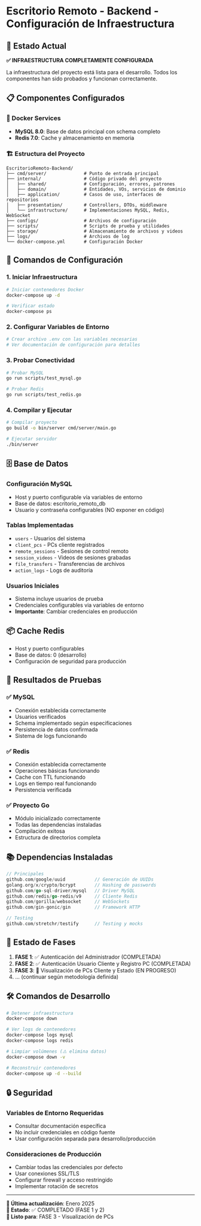 # Escritorio Remoto - Backend - Configuración de Infraestructura

## 🚀 Estado Actual
**✅ INFRAESTRUCTURA COMPLETAMENTE CONFIGURADA**

La infraestructura del proyecto está lista para el desarrollo. Todos los componentes han sido probados y funcionan correctamente.

## 📋 Componentes Configurados

### 🐳 Docker Services
- **MySQL 8.0**: Base de datos principal con schema completo
- **Redis 7.0**: Cache y almacenamiento en memoria

### 🏗️ Estructura del Proyecto
```
EscritorioRemoto-Backend/
├── cmd/server/              # Punto de entrada principal
├── internal/                # Código privado del proyecto
│   ├── shared/              # Configuración, errores, patrones
│   ├── domain/              # Entidades, VOs, servicios de dominio
│   ├── application/         # Casos de uso, interfaces de repositorios
│   ├── presentation/        # Controllers, DTOs, middleware
│   └── infrastructure/      # Implementaciones MySQL, Redis, WebSocket
├── configs/                 # Archivos de configuración
├── scripts/                 # Scripts de prueba y utilidades
├── storage/                 # Almacenamiento de archivos y videos
├── logs/                    # Archivos de log
└── docker-compose.yml       # Configuración Docker
```

## 🔧 Comandos de Configuración

### 1. Iniciar Infraestructura
```bash
# Iniciar contenedores Docker
docker-compose up -d

# Verificar estado
docker-compose ps
```

### 2. Configurar Variables de Entorno
```bash
# Crear archivo .env con las variables necesarias
# Ver documentación de configuración para detalles
```

### 3. Probar Conectividad
```bash
# Probar MySQL
go run scripts/test_mysql.go

# Probar Redis
go run scripts/test_redis.go
```

### 4. Compilar y Ejecutar
```bash
# Compilar proyecto
go build -o bin/server cmd/server/main.go

# Ejecutar servidor
./bin/server
```

## 🗄️ Base de Datos

### Configuración MySQL
- Host y puerto configurable vía variables de entorno
- Base de datos: escritorio_remoto_db
- Usuario y contraseña configurables (NO exponer en código)

### Tablas Implementadas
- `users` - Usuarios del sistema
- `client_pcs` - PCs cliente registrados
- `remote_sessions` - Sesiones de control remoto
- `session_videos` - Videos de sesiones grabadas
- `file_transfers` - Transferencias de archivos
- `action_logs` - Logs de auditoría

### Usuarios Iniciales
- Sistema incluye usuarios de prueba
- Credenciales configurables via variables de entorno
- **Importante**: Cambiar credenciales en producción

## 📦 Cache Redis
- Host y puerto configurables
- Base de datos: 0 (desarrollo)
- Configuración de seguridad para producción

## 🧪 Resultados de Pruebas

### ✅ MySQL
- Conexión establecida correctamente
- Usuarios verificados
- Schema implementado según especificaciones
- Persistencia de datos confirmada
- Sistema de logs funcionando

### ✅ Redis
- Conexión establecida correctamente
- Operaciones básicas funcionando
- Cache con TTL funcionando
- Logs en tiempo real funcionando
- Persistencia verificada

### ✅ Proyecto Go
- Módulo inicializado correctamente
- Todas las dependencias instaladas
- Compilación exitosa
- Estructura de directorios completa

## 📚 Dependencias Instaladas

```go
// Principales
github.com/google/uuid           // Generación de UUIDs
golang.org/x/crypto/bcrypt       // Hashing de passwords
github.com/go-sql-driver/mysql   // Driver MySQL
github.com/redis/go-redis/v9     // Cliente Redis
github.com/gorilla/websocket     // WebSockets
github.com/gin-gonic/gin         // Framework HTTP

// Testing
github.com/stretchr/testify      // Testing y mocks
```

## 🔄 Estado de Fases

1. **FASE 1**: ✅ Autenticación del Administrador (COMPLETADA)
2. **FASE 2**: ✅ Autenticación Usuario Cliente y Registro PC (COMPLETADA)
3. **FASE 3**: 🔄 Visualización de PCs Cliente y Estado (EN PROGRESO)
4. ... (continuar según metodología definida)

## 🛠️ Comandos de Desarrollo

```bash
# Detener infraestructura
docker-compose down

# Ver logs de contenedores
docker-compose logs mysql
docker-compose logs redis

# Limpiar volúmenes (⚠️ elimina datos)
docker-compose down -v

# Reconstruir contenedores
docker-compose up -d --build
```

## 🔒 Seguridad

### Variables de Entorno Requeridas
- Consultar documentación específica
- No incluir credenciales en código fuente
- Usar configuración separada para desarrollo/producción

### Consideraciones de Producción
- Cambiar todas las credenciales por defecto
- Usar conexiones SSL/TLS
- Configurar firewall y acceso restringido
- Implementar rotación de secretos

---

**📅 Última actualización**: Enero 2025  
**🎯 Estado**: ✅ COMPLETADO (FASE 1 y 2)  
**🚀 Listo para**: FASE 3 - Visualización de PCs 